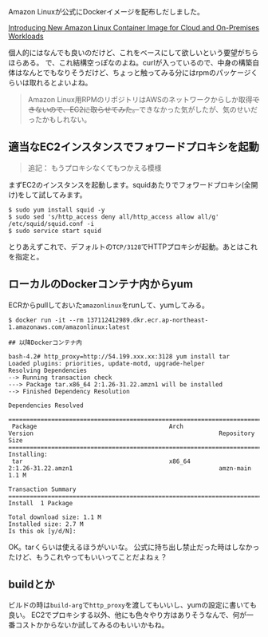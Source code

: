 Amazon Linuxが公式にDockerイメージを配布しだしました。

[Introducing New Amazon Linux Container Image for Cloud and On-Premises Workloads](https://aws.amazon.com/jp/about-aws/whats-new/2016/11/introducing-new-amazon-linux-container-image-for-cloud-and-on-premises-workloads/)

個人的にはなんでも良いのだけど、これをベースにして欲しいという要望がちらほらある。
で、これ結構空っぽなのよね。curlが入っているので、中身の構築自体はなんとでもなりそうだけど、ちょっと触ってみる分にはrpmのパッケージくらいは取れるとよいよね。

> Amazon Linux用RPMのリポジトリはAWSのネットワークからしか取得<del>できないので、EC2に取らせてみた。</del>できなかった気がしたが、気のせいだったかもしれない。


## 適当なEC2インスタンスでフォワードプロキシを起動

> 追記： もうプロキシなくてもつかえる模様

まずEC2のインスタンスを起動します。squidあたりでフォワードプロキシ(全開け)をして試してみます。

```
$ sudo yum install squid -y
$ sudo sed 's/http_access deny all/http_access allow all/g' /etc/squid/squid.conf -i
$ sudo service start squid
```

とりあえずこれで、デフォルトの`TCP/3128`でHTTPプロキシが起動。あとはこれを指定と。

## ローカルのDockerコンテナ内からyum

ECRからpullしておいた`amazonlinux`をrunして、yumしてみる。

```
$ docker run -it --rm 137112412989.dkr.ecr.ap-northeast-1.amazonaws.com/amazonlinux:latest 

## 以降Dockerコンテナ内

bash-4.2# http_proxy=http://54.199.xxx.xx:3128 yum install tar
Loaded plugins: priorities, update-motd, upgrade-helper
Resolving Dependencies
--> Running transaction check
---> Package tar.x86_64 2:1.26-31.22.amzn1 will be installed
--> Finished Dependency Resolution

Dependencies Resolved

===============================================================================================================================================================================================================
 Package                                     Arch                                           Version                                                    Repository                                         Size
===============================================================================================================================================================================================================
Installing:
 tar                                         x86_64                                         2:1.26-31.22.amzn1                                         amzn-main                                         1.1 M

Transaction Summary
===============================================================================================================================================================================================================
Install  1 Package

Total download size: 1.1 M
Installed size: 2.7 M
Is this ok [y/d/N]: 
```

OK。tarくらいは使えるほうがいいな。
公式に持ち出し禁止だった時はしなかったけど、もうこれやってもいいってことだよねぇ？


## buildとか


ビルドの時は`build-arg`で`http_proxy`を渡してもいいし、yumの設定に書いても良い。
EC2でプロキシする以外、他にも色々やり方はありそうなんで、何が一番コストかからないか試してみるのもいいかもね。
